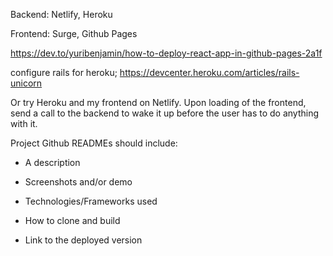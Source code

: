 Backend: Netlify, Heroku

Frontend: Surge, Github Pages

https://dev.to/yuribenjamin/how-to-deploy-react-app-in-github-pages-2a1f


configure rails for heroku;
https://devcenter.heroku.com/articles/rails-unicorn


Or try Heroku and my frontend on Netlify. Upon loading of the frontend, send a call to the backend to wake it up before the user has to do anything with it.


Project Github READMEs should include:

* A description
 
* Screenshots and/or demo
 
* Technologies/Frameworks used
 
* How to clone and build
 
* Link to the deployed version
